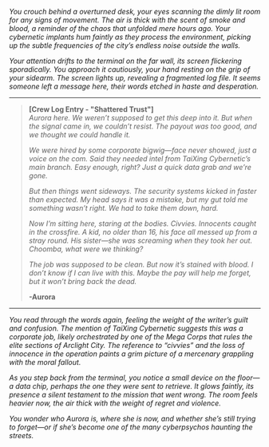 *You crouch behind a overturned desk, your eyes scanning the dimly lit room for any signs of movement. The air is thick with the scent of smoke and blood, a reminder of the chaos that unfolded mere hours ago. Your cybernetic implants hum faintly as they process the environment, picking up the subtle frequencies of the city’s endless noise outside the walls.*

*Your attention drifts to the terminal on the far wall, its screen flickering sporadically. You approach it cautiously, your hand resting on the grip of your sidearm. The screen lights up, revealing a fragmented log file. It seems someone left a message here, their words etched in haste and desperation.*

---

> **[Crew Log Entry - "Shattered Trust"]**  
> *Aurora here. We weren’t supposed to get this deep into it. But when the signal came in, we couldn’t resist. The payout was too good, and we thought we could handle it.*  
>  
> *We were hired by some corporate bigwig—face never showed, just a voice on the com. Said they needed intel from TaiXing Cybernetic’s main branch. Easy enough, right? Just a quick data grab and we’re gone.*  
>  
> *But then things went sideways. The security systems kicked in faster than expected. My head says it was a mistake, but my gut told me something wasn’t right. We had to take them down, hard.*  
>  
> *Now I’m sitting here, staring at the bodies. Civvies. Innocents caught in the crossfire. A kid, no older than 16, his face all messed up from a stray round. His sister—she was screaming when they took her out. Choomba, what were we thinking?*  
>  
> *The job was supposed to be clean. But now it’s stained with blood. I don’t know if I can live with this. Maybe the pay will help me forget, but it won’t bring back the dead.*  
>  
> **-Aurora**

---

*You read through the words again, feeling the weight of the writer’s guilt and confusion. The mention of TaiXing Cybernetic suggests this was a corporate job, likely orchestrated by one of the Mega Corps that rules the elite sections of Arclight City. The reference to “civvies” and the loss of innocence in the operation paints a grim picture of a mercenary grappling with the moral fallout.*  

*As you step back from the terminal, you notice a small device on the floor—a data chip, perhaps the one they were sent to retrieve. It glows faintly, its presence a silent testament to the mission that went wrong. The room feels heavier now, the air thick with the weight of regret and violence.*  

*You wonder who Aurora is, where she is now, and whether she’s still trying to forget—or if she’s become one of the many cyberpsychos haunting the streets.*